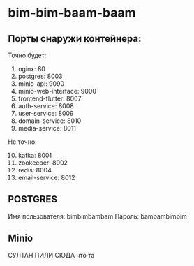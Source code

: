 # bim-bim-baam-baam

## Порты снаружи контейнера:

Точно будет:

1. nginx: 80
2. postgres: 8003
3. minio-api: 9090
4. minio-web-interface: 9000
5. frontend-flutter: 8007
6. auth-service: 8008
7. user-service: 8009
8. domain-service: 8010
9. media-service: 8011


Не точно:

10. kafka: 8001
11. zookeeper: 8002
12. redis: 8004
13. email-service: 8012

## POSTGRES

Имя пользователя: bimbimbambam
Пароль: bambambimbim

## Minio

СУЛТАН ПИЛИ СЮДА что та
